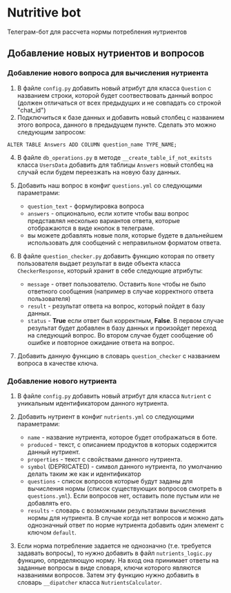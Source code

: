 # Nutritive bot

Телеграм-бот для рассчета нормы потребления нутриентов

## Добавление новых нутриентов и вопросов

### Добавление нового вопроса для вычисления нутриента

1. В файле `config.py` добавить новый атрибут для класса `Question` с названием строки, которой будет соотвествовать данный вопрос (должен отличаться от всех предыдущих и не совпадать со строкой "chat_id")
2. Подключиться к базе данных и добавить новый столбец с названием этого вопроса, данного в предыдущем пункте. Сделать это можно следующим запросом:
```
ALTER TABLE Answers ADD COLUMN question_name TYPE_NAME;
```
4. В файле `db_operations.py` в методе `__create_table_if_not_exitsts` класса `UsersData` добавить для таблицы `Answers` новый столбец на случай если будем переезжать на новую базу данных.
5. Добавить наш вопрос в конфиг `questions.yml` со следующими параметрами:
   - `question_text` - формулировка вопроса
   - `answers` - опционально, если хотите чтобы ваш вопрос представлял несколько вариантов ответа, которые отображаются в виде кнопок в телеграме.
   - вы можете добавлять новые поля, которые будете в дальнейшем использовать для сообщений с неправильном  форматом ответа.
6. В файле `question_checker.py` добавить функцию которая по ответу пользователя выдает результат в виде объекта класса `CheckerResponse`, который хранит в себе следующие атрибуты:
   - `message` - ответ пользователю. Оставить `None` чтобы не было ответного сообщения (например в случае корректного ответа пользователя)
   - `result` - результат ответа на вопрос, который пойдет в базу данных.
   - `status` - **True** если ответ был корректным, **False**. В первом случае результат будет добавлен в базу данных и произойдет переход на следующий вопрос. Во втором случае будет сообщение об ошибке и повторное ожидание ответа на вопрос.

7. Добавить данную функцию в словарь `question_checker` с названием вопроса в качестве ключа.

### Добавление нового нутриента

1. В файле `config.py` добавить новый атрибут для класса `Nutrient` с уникальным идентификатором данного нутриента.
2. Добавить нутриент в конфиг `nutrients.yml` со следующими параметрами:
   - `name` - название нутриента, которое будет отображаться в боте.
   - `produced` - текст, с описанием продуктов в которых содержится данный нутриент.
   - `properties` - текст с свойствами данного нутриента.
   - `symbol` (DEPRICATED) - символ данного нутриента, по умолчанию делать таким же как и идентификатор
   - `questions` - список вопросов которые будут заданы для вычисления нормы (список существующих вопросов смотреть в `questions.yml`). Если вопросов нет, оставить поле пустым или не добавлять его.
   - `results` - словарь с возможными результатами вычисления нормы для нутриента. В случае когда нет вопросов и можно дать однозначный ответ по норме нутриента добавить один элемент с ключом `default`.

3. Если норма потребление задается не однозначно (т.е. требуется задавать вопросы), то нужно добавить в файл `nutrients_logic.py` функцию, определяющую норму. На вход она принимает ответы на заданные вопросы в виде словаря, ключи которого являются названиями вопросов. Затем эту функцию нужно добавить в cловарь `__dipatcher` класса `NutrientsCalculator`.
